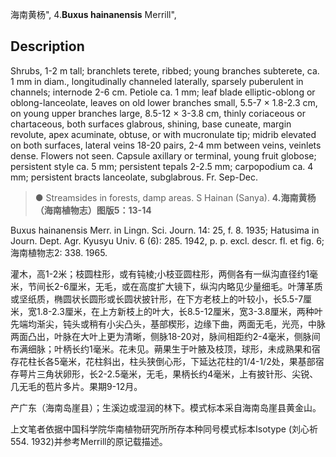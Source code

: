 海南黄杨",
4.**Buxus hainanensis** Merrill",

## Description
Shrubs, 1-2 m tall; branchlets terete, ribbed; young branches subterete, ca. 1 mm in diam., longitudinally channeled laterally, sparsely puberulent in channels; internode 2-6 cm. Petiole ca. 1 mm; leaf blade elliptic-oblong or oblong-lanceolate, leaves on old lower branches small, 5.5-7 × 1.8-2.3 cm, on young upper branches large, 8.5-12 × 3-3.8 cm, thinly coriaceous or chartaceous, both surfaces glabrous, shining, base cuneate, margin revolute, apex acuminate, obtuse, or with mucronulate tip; midrib elevated on both surfaces, lateral veins 18-20 pairs, 2-4 mm between veins, veinlets dense. Flowers not seen. Capsule axillary or terminal, young fruit globose; persistent style ca. 5 mm; persistent tepals 2-2.5 mm; carpopodium ca. 4 mm; persistent bracts lanceolate, subglabrous. Fr. Sep-Dec.

> ●  Streamsides in forests, damp areas. S Hainan (Sanya).
**4.海南黄杨（海南植物志）图版5：13-14**

Buxus hainanensis Merr. in Lingn. Sci. Journ. 14: 25, f. 8. 1935; Hatusima in Journ. Dept. Agr. Kyusyu Univ. 6 (6): 285. 1942, p. p. excl. descr. fl. et fig. 6; 海南植物志2: 338. 1965.

灌木，高1-2米；枝圆柱形，或有钝棱;小枝亚圆柱形，两侧各有一纵沟直径约1毫米，节间长2-6厘米，无毛，或在高度扩大镜下，纵沟内略见少量细毛。叶薄革质或坚纸质，椭圆状长圆形或长圆状披针形，在下方老枝上的叶较小，长5.5-7厘米，宽1.8-2.3厘米，在上方新枝上的叶大，长8.5-12厘米，宽3-3.8厘米，两种叶先端均渐尖，钝头或稍有小尖凸头，基部楔形，边缘下曲，两面无毛，光亮，中脉两面凸出，叶脉在大叶上更为清晰，侧脉18-20对，脉间相距约2-4毫米，侧脉间布满细脉；叶柄长约1毫米。花未见。蒴果生于叶腋及枝顶，球形，未成熟果和宿存花柱长各5毫米，花柱斜出，柱头狭倒心形，下延达花柱的1/4-1/2处，果基部宿存萼片三角状卵形，长2-2.5毫米，无毛，果柄长约4毫米，上有披针形、尖锐、几无毛的苞片多片。果期9-12月。

产广东（海南岛崖县）；生溪边或湿润的林下。模式标本采自海南岛崖县黄金山。

上文笔者依据中国科学院华南植物研究所所存本种同号模式标本Isotype (刘心祈554. 1932)并参考Merrill的原记载描述。
